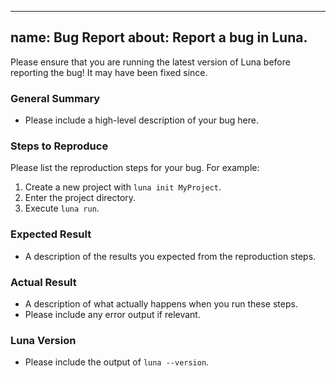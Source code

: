 
---
name: Bug Report
about: Report a bug in Luna.
---

Please ensure that you are running the latest version of Luna before reporting the bug! It may have been fixed since.

### General Summary

- Please include a high-level description of your bug here.

### Steps to Reproduce

Please list the reproduction steps for your bug. For example:

1. Create a new project with `luna init MyProject`.
2. Enter the project directory.
3. Execute `luna run`.

### Expected Result

- A description of the results you expected from the reproduction steps.

### Actual Result

- A description of what actually happens when you run these steps.
- Please include any error output if relevant.

### Luna Version

- Please include the output of `luna --version`.

